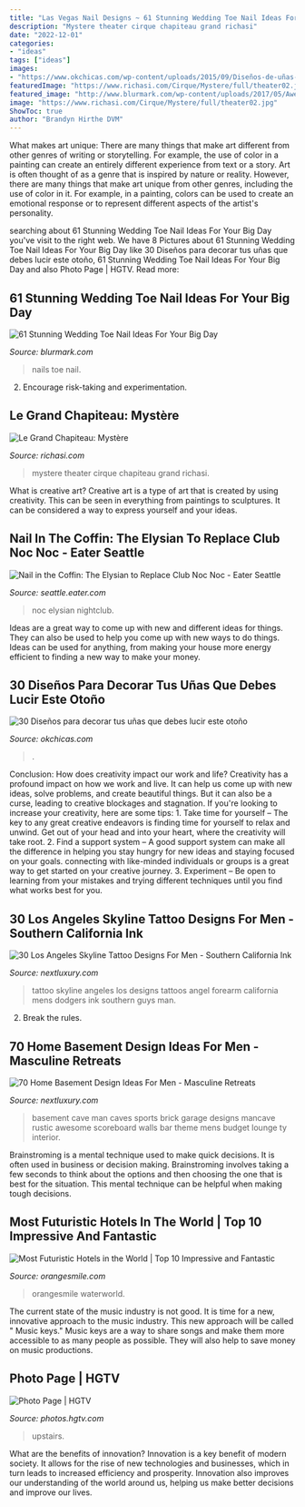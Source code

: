 ```yaml
---
title: "Las Vegas Nail Designs ~ 61 Stunning Wedding Toe Nail Ideas For Your Big Day"
description: "Mystere theater cirque chapiteau grand richasi"
date: "2022-12-01"
categories:
- "ideas"
tags: ["ideas"]
images:
- "https://www.okchicas.com/wp-content/uploads/2015/09/Diseños-de-uñas-decoradas-6.jpg"
featuredImage: "https://www.richasi.com/Cirque/Mystere/full/theater02.jpg"
featured_image: "http://www.blurmark.com/wp-content/uploads/2017/05/Awesome-Nails.jpg"
image: "https://www.richasi.com/Cirque/Mystere/full/theater02.jpg"
ShowToc: true
author: "Brandyn Hirthe DVM"
---
```



What makes art unique: There are many things that make art different from other genres of writing or storytelling. For example, the use of color in a painting can create an entirely different experience from text or a story.
Art is often thought of as a genre that is inspired by nature or reality. However, there are many things that make art unique from other genres, including the use of color in it. For example, in a painting, colors can be used to create an emotional response or to represent different aspects of the artist's personality.

	

		
searching about 61 Stunning Wedding Toe Nail Ideas For Your Big Day you've visit to the right web. We have 8 Pictures about 61 Stunning Wedding Toe Nail Ideas For Your Big Day like 30 Diseños para decorar tus uñas que debes lucir este otoño, 61 Stunning Wedding Toe Nail Ideas For Your Big Day and also Photo Page | HGTV. Read more:
		
    
## 61 Stunning Wedding Toe Nail Ideas For Your Big Day

<img loading=lazy src="http://www.blurmark.com/wp-content/uploads/2017/05/Awesome-Nails.jpg" onerror="this.onerror=null;this.src='https://tse4.mm.bing.net/th?id=OIP.1wWLfccIRsJreDcrtqszDQHaHN&amp;pid=15.1';" alt="61 Stunning Wedding Toe Nail Ideas For Your Big Day">

_Source: blurmark.com_

>nails toe nail. 

	

2. Encourage risk-taking and experimentation.

    
## Le Grand Chapiteau: Mystère

<img loading=lazy src="https://www.richasi.com/Cirque/Mystere/full/theater02.jpg" onerror="this.onerror=null;this.src='https://tse1.mm.bing.net/th?id=OIP.HjLSDJyNVrOUS7EoT0CFqAHaEq&amp;pid=15.1';" alt="Le Grand Chapiteau: Mystère">

_Source: richasi.com_

>mystere theater cirque chapiteau grand richasi. 

	

What is creative art?
Creative art is a type of art that is created by using creativity. This can be seen in everything from paintings to sculptures. It can be considered a way to express yourself and your ideas.

    
## Nail In The Coffin: The Elysian To Replace Club Noc Noc - Eater Seattle

<img loading=lazy src="https://cdn.vox-cdn.com/thumbor/9EhefQ-4DVEZU584wfcnkPnVHw4=/80x0:1360x960/1200x800/filters:focal(80x0:1360x960)/cdn.vox-cdn.com/uploads/chorus_image/image/38908376/nocnoc2.0.jpg" onerror="this.onerror=null;this.src='https://tse3.mm.bing.net/th?id=OIP.4dkbqNCrV-ekdG9mEumoCwHaE8&amp;pid=15.1';" alt="Nail in the Coffin: The Elysian to Replace Club Noc Noc - Eater Seattle">

_Source: seattle.eater.com_

>noc elysian nightclub. 

	

Ideas are a great way to come up with new and different ideas for things. They can also be used to help you come up with new ways to do things. Ideas can be used for anything, from making your house more energy efficient to finding a new way to make your money.

    
## 30 Diseños Para Decorar Tus Uñas Que Debes Lucir Este Otoño

<img loading=lazy src="https://www.okchicas.com/wp-content/uploads/2015/09/Diseños-de-uñas-decoradas-6.jpg" onerror="this.onerror=null;this.src='https://tse1.mm.bing.net/th?id=OIP.dy_0TCd6YhbHFTxi4_S_DgHaL8&amp;pid=15.1';" alt="30 Diseños para decorar tus uñas que debes lucir este otoño">

_Source: okchicas.com_

>. 

	

Conclusion: How does creativity impact our work and life?
Creativity has a profound impact on how we work and live. It can help us come up with new ideas, solve problems, and create beautiful things. But it can also be a curse, leading to creative blockages and stagnation. If you're looking to increase your creativity, here are some tips: 1. Take time for yourself – The key to any great creative endeavors is finding time for yourself to relax and unwind. Get out of your head and into your heart, where the creativity will take root. 2. Find a support system – A good support system can make all the difference in helping you stay hungry for new ideas and staying focused on your goals. connecting with like-minded individuals or groups is a great way to get started on your creative journey. 3. Experiment – Be open to learning from your mistakes and trying different techniques until you find what works best for you.

    
## 30 Los Angeles Skyline Tattoo Designs For Men - Southern California Ink

<img loading=lazy src="http://nextluxury.com/wp-content/uploads/forearm-city-of-los-angeles-skyline-mens-tattoo-designs.jpg" onerror="this.onerror=null;this.src='https://tse4.mm.bing.net/th?id=OIP.AbxYmbjbLNMuQK-FSkvh6gHaJ4&amp;pid=15.1';" alt="30 Los Angeles Skyline Tattoo Designs For Men - Southern California Ink">

_Source: nextluxury.com_

>tattoo skyline angeles los designs tattoos angel forearm california mens dodgers ink southern guys man. 

	

2. Break the rules.

    
## 70 Home Basement Design Ideas For Men - Masculine Retreats

<img loading=lazy src="http://nextluxury.com/wp-content/uploads/rustic-brick-wall-basement-with-scoreboard-on-wall.jpg" onerror="this.onerror=null;this.src='https://tse1.mm.bing.net/th?id=OIP.97PA2Yg4aZDkLAPRQWBa4wHaFS&amp;pid=15.1';" alt="70 Home Basement Design Ideas For Men - Masculine Retreats">

_Source: nextluxury.com_

>basement cave man caves sports brick garage designs mancave rustic awesome scoreboard walls bar theme mens budget lounge ty interior. 

	

Brainstroming is a mental technique used to make quick decisions. It is often used in business or decision making. Brainstroming involves taking a few seconds to think about the options and then choosing the one that is best for the situation. This mental technique can be helpful when making tough decisions.

    
## Most Futuristic Hotels In The World | Top 10 Impressive And Fantastic

<img loading=lazy src="https://www.orangesmile.com/ru/foto/futuristic-hotels/waterworldhotel2.jpg" onerror="this.onerror=null;this.src='https://tse3.mm.bing.net/th?id=OIP.NvBpA4-X6Dnurcw9DQvSRQHaD2&amp;pid=15.1';" alt="Most Futuristic Hotels in the World | Top 10 Impressive and Fantastic">

_Source: orangesmile.com_

>orangesmile waterworld. 

	

The current state of the music industry is not good. It is time for a new, innovative approach to the music industry. This new approach will be called " Music keys." Music keys are a way to share songs and make them more accessible to as many people as possible. They will also help to save money on music productions.

    
## Photo Page | HGTV

<img loading=lazy src="https://hgtvhome.sndimg.com/content/dam/images/hgtv/fullset/2014/11/20/1/BP_HBBRP101H_Game-Room-After-5.jpg.rend.hgtvcom.616.462.suffix/1416535444607.jpeg" onerror="this.onerror=null;this.src='https://tse3.mm.bing.net/th?id=OIP.3aiUO_pTAR8dg7x02YEfnQHaFj&amp;pid=15.1';" alt="Photo Page | HGTV">

_Source: photos.hgtv.com_

>upstairs. 

	

What are the benefits of innovation?
Innovation is a key benefit of modern society. It allows for the rise of new technologies and businesses, which in turn leads to increased efficiency and prosperity. Innovation also improves our understanding of the world around us, helping us make better decisions and improve our lives.

